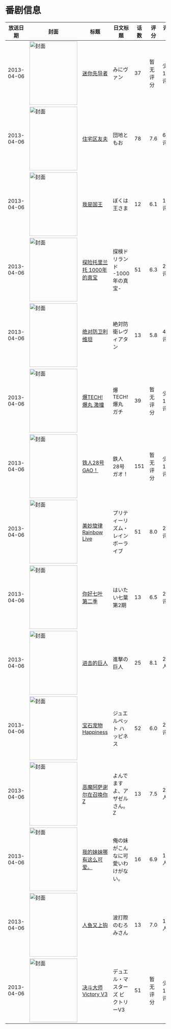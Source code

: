 # 番剧信息

|放送日期|封面|标题|日文标题|话数|评分|评分人数|
|---|---|---|---|---|---|---|
|2013-04-06|<img src="https://lain.bgm.tv/pic/cover/c/a3/45/56113_8D878.jpg" alt="封面" style="width:150px;height:200px;object-fit:cover;">|[迷你先导者](https://bangumi.tv/subject/56113)|みにヴァン|37|暂无评分|少于10人评分|
|2013-04-06|<img src="https://lain.bgm.tv/pic/cover/c/a5/3a/61118_L7LUT.jpg" alt="封面" style="width:150px;height:200px;object-fit:cover;">|[住宅区友夫](https://bangumi.tv/subject/61118)|団地ともお|78|7.6|63人评分|
|2013-04-06|<img src="https://lain.bgm.tv/pic/cover/c/69/df/66408_K0ArH.jpg" alt="封面" style="width:150px;height:200px;object-fit:cover;">|[我是国王](https://bangumi.tv/subject/66408)|ぼくは王さま|12|6.1|11人评分|
|2013-04-06|<img src="https://lain.bgm.tv/pic/cover/c/62/cd/66409_mEIoR.jpg" alt="封面" style="width:150px;height:200px;object-fit:cover;">|[探险托里兰托 1000年的真宝](https://bangumi.tv/subject/66409)|探検ドリランド -1000年の真宝-|51|6.3|20人评分|
|2013-04-06|<img src="https://lain.bgm.tv/pic/cover/c/b6/98/66410_5uZ5g.jpg" alt="封面" style="width:150px;height:200px;object-fit:cover;">|[绝对防卫利维坦](https://bangumi.tv/subject/66410)|絶対防衛レヴィアタン|13|5.8|457人评分|
|2013-04-06|<img src="https://lain.bgm.tv/pic/cover/c/5b/33/309868_0TtFk.jpg" alt="封面" style="width:150px;height:200px;object-fit:cover;">|[爆TECH!爆丸 激撞](https://bangumi.tv/subject/309868)|爆TECH!爆丸 ガチ|39|暂无评分|少于10人评分|
|2013-04-06|<img src="https://lain.bgm.tv/pic/cover/c/66/fa/62282_33OoU.jpg" alt="封面" style="width:150px;height:200px;object-fit:cover;">|[铁人28号GAO！](https://bangumi.tv/subject/62282)|鉄人28号ガオ！|151|暂无评分|少于10人评分|
|2013-04-06|<img src="https://lain.bgm.tv/pic/cover/c/da/39/62285_zcb5F.jpg" alt="封面" style="width:150px;height:200px;object-fit:cover;">|[美妙旋律 Rainbow Live](https://bangumi.tv/subject/62285)|プリティーリズム・レインボーライブ|51|8.0|217人评分|
|2013-04-06|<img src="https://lain.bgm.tv/pic/cover/c/de/ec/66693_XbLxT.jpg" alt="封面" style="width:150px;height:200px;object-fit:cover;">|[你好七叶 第二季](https://bangumi.tv/subject/66693)|はいたい七葉 第2期|13|6.5|215人评分|
|2013-04-06|<img src="https://lain.bgm.tv/pic/cover/c/78/c9/55770_HsJfh.jpg" alt="封面" style="width:150px;height:200px;object-fit:cover;">|[进击的巨人](https://bangumi.tv/subject/55770)|進撃の巨人|25|8.1|24243人评分|
|2013-04-06|<img src="https://lain.bgm.tv/pic/cover/c/a5/4c/67224_IWWIn.jpg" alt="封面" style="width:150px;height:200px;object-fit:cover;">|[宝石宠物 Happiness](https://bangumi.tv/subject/67224)|ジュエルペット ハッピネス|52|6.0|29人评分|
|2013-04-06|<img src="https://lain.bgm.tv/pic/cover/c/a5/7c/53984_TeT2Y.jpg" alt="封面" style="width:150px;height:200px;object-fit:cover;">|[恶魔阿萨谢尔在召唤你Z](https://bangumi.tv/subject/53984)|よんでますよ、アザゼルさん。Z|13|7.5|2773人评分|
|2013-04-06|<img src="https://lain.bgm.tv/pic/cover/c/50/53/37898_GB3nG.jpg" alt="封面" style="width:150px;height:200px;object-fit:cover;">|[我的妹妹哪有这么可爱。](https://bangumi.tv/subject/37898)|俺の妹がこんなに可愛いわけがない。|16|6.9|10924人评分|
|2013-04-06|<img src="https://lain.bgm.tv/pic/cover/c/4a/fb/59632_xxB5j.jpg" alt="封面" style="width:150px;height:200px;object-fit:cover;">|[人鱼又上钩](https://bangumi.tv/subject/59632)|波打際のむろみさん|13|7.0|1332人评分|
|2013-04-06|<img src="https://lain.bgm.tv/pic/cover/c/7b/f2/69596_aia8r.jpg" alt="封面" style="width:150px;height:200px;object-fit:cover;">|[决斗大师 Victory V3](https://bangumi.tv/subject/69596)|デュエル・マスターズ ビクトリーV3|51|暂无评分|少于10人评分|
